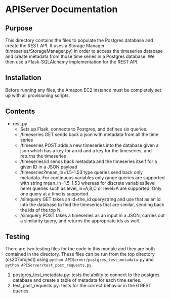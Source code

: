 # APIServer Documentation

## Purpose
This directory contains the files to populate the Postgres database and create the REST API. It uses a Storage Manager (timeseries/StorageManager.py) in order to access the timeseries database and create metadata from those time series in a Postgres database. We then use a Flask-SQLAlchemy implementation for the REST API.

## Installation
Before running any files, the Amazon EC2 instance must be completely set up with all provisioning scripts.

## Contents
* rest.py
  * Sets up Flask, connects to Postgres, and defines six queries.
  - /timeseries GET sends back a json with metadata from all the time series
  - /timeseries POST adds a new timeseries into the database given a json which has a key for an id and a key for the timeseries, and returns the timeseries
  - /timeseries/id sends back metadata and the timeseries itself for a given ID in a JSON payload
  - /timeseries?mean_in=1.5-1.53 type queries send back only metadata. For continuous variables only range queries are supported with string mean_in=1.5-1.53 whereas for discrete variables(level here) queries such as level_in=A,B,C or level=A are supported. Only one query at a time is supported.
  - /simquery GET takes an id=the_id querystring and use that as an id into the database to find the timeseries that are similar, sending back the ids of the top N.
  - /simquery POST takes a timeseries as an input in a JSON, carries out a similarity query, and returns the appropriate ids as well.



## Testing
There are two testing files for the code in this module and they are both contained in the directory. These files can be run from the top directory (cs207project) using `python APIServer/postgres_test_metadata.py` and `python APIServer/test_post_requests.py`.

1. postgres_test_metadata.py: tests the ability to connect to the postgres database and create a table of metadata for each time series.
2. test_post_requests.py: tests for the correct behavior in the 6 REST queries.
